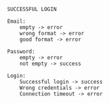     SUCCESSFUL LOGIN
    
    Email:
        empty -> error
        wrong format -> error
        good format -> error

    Password:
        empty -> error
        not empty -> success

    Login:
        Successful login -> success
        Wrong credentials -> error
        Connection timeout -> error